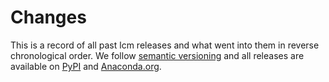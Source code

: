 # Changes


This is a record of all past lcm releases and what went into them in reverse
chronological order. We follow [semantic versioning](https://semver.org/) and all
releases are available on [PyPI](https://pypi.org/project/lcm) and
[Anaconda.org](https://anaconda.org/conda-forge/lcm>).
